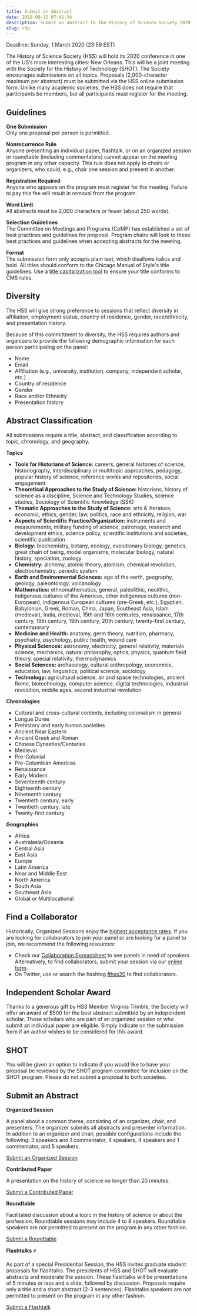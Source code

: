 ```yaml
---
title: Submit an Abstract
date: 2018-09-15 07:42:34
description: Submit an abstract to the History of Science Society 2020 Annual Meeting
slug: cfp
---
```


<span class="deadline">Deadline: Sunday, 1&nbsp;March&nbsp;2020&nbsp;(23:59&nbsp;EST)</span>

The History of Science Society (HSS) will hold its 2020 conference in one of the US’s more interesting cities: New Orleans. This will be a joint meeting with the Society for the History of Technology (SHOT). The Society encourages submissions on all topics. Proposals (2,000-character maximum per abstract) must be submitted via the HSS online submission form. Unlike many academic societies, the HSS does not require that participants be members, but all participants must register for the meeting.

## Guidelines

**One Submission**<br>
Only one proposal per person is permitted.

**Nonrecurrence Rule**<br>
Anyone presenting an individual paper, flashtalk, or on an organized session or roundtable (including commentators) cannot appear on the meeting program in any other capacity. This rule does not apply to chairs or organizers, who could, e.g., chair one session and present in another.

**Registration Required**<br>
Anyone who appears on the program must register for the meeting. Failure to pay this fee will result in removal from the program.

**Word Limit**<br>
All abstracts must be 2,000 characters or fewer (about 250 words).

**Selection Guidelines**<br>
The Committee on Meetings and Programs (CoMP) has established a set of best practices and guidelines for proposal. Program chairs will look to these best practices and guidelines when accepting abstracts for the meeting.

**Format**<br>
The submission form only accepts plain text, which disallows italics and bold. All titles should conform to the Chicago Manual of Style's title guidelines. Use a [title capitalization tool](https://thecapitalizer.com) to ensure your title conforms to CMS rules.

## Diversity

The HSS will give strong preference to sessions that reflect diversity in affiliation, employment status, country of residence, gender, race/ethnicity, and presentation history.

Because of this committment to diversity, the HSS requires authors and organizers to provide the following demographic information for each person participating on the panel:

- Name
- Email
- Affiliation (e.g., university, institution, company, independent scholar, etc.)
- Country of residence
- Gender
- Race and/or Ethnicity
- Presentation history

## Abstract Classification

All submissions require a title, abstract, and classification according to topic, chronology, and geography.

**Topics**

- **Tools for Historians of Science:** careers, general histories of science, historiography, interdisciplinary or multitopic approaches, pedagogy, popular history of science, reference works and repositories, social engagement
- **Theoretical Approaches to the Study of Science:** historians, history of science as a discipline, Science and Technology Studies, science studies, Sociology of Scientific Knowledge (SSK)
- **Thematic Approaches to the Study of Science:** arts & literature, economic, ethics, gender, law, politics, race and ethnicity, religion, war
- **Aspects of Scientific Practice/Organization:** instruments and measurements, military funding of science, patronage, research and development ethics, science policy, scientific institutions and societies, scientific publication
- **Biology:** biochemistry, botany, ecology, evolutionary biology, genetics, great chain of being, model organisms, molecular biology, natural history, speciation, zoology
- **Chemistry:** alchemy, atomic theory, atomism, chemical revolution, electrochemistry, periodic system
- **Earth and Environmental Sciences:** age of the earth, geography, geology, paleontology, volcanology
- **Mathematics:** ethnomathematics, general, paleolithic, neolithic, indigenous cultures of the Americas, other indigenous cultures (non-European), indigenous European cultures (pre-Greek, etc.), Egyptian, Babylonian, Greek, Roman, China, Japan, Southeast Asia, Islam (medieval), India, medieval, 15th and 16th centuries, renaissance, 17th century, 18th century, 19th century, 20th century, twenty-first century, contemporary
- **Medicine and Health:** anatomy, germ theory, nutrition, pharmacy, psychiatry, psychology, public health, wound care
- **Physical Sciences:** astronomy, electricity, general relativity, materials science, mechanics, natural philosophy, optics, physics, quantum field theory, special relativity, thermodynamics
- **Social Sciences:** archaeology, cultural anthropology, economics, education, law, linguistics, political science, sociology
- **Technology:** agricultural science, air and space technologies, ancient Rome, biotechnology, computer science, digital technologies, industrial revolution, middle ages, second industrial revolution

**Chronologies**

- Cultural and cross-cultural contexts, including colonialism in general
- Longue Durée
- Prehistory and early human societies
- Ancient Near Eastern
- Ancient Greek and Roman
- Chinese Dynasties/Centuries
- Medieval
- Pre-Colonial
- Pre-Columbian Americas
- Renaissance
- Early Modern
- Seventeenth century
- Eighteenth century
- Nineteenth century
- Twentieth century, early
- Twentieth century, late
- Twenty-first century

**Geographies**

- Africa
- Australasia/Oceania
- Central Asia
- East Asia
- Europe
- Latin America
- Near and Middle East
- North America
- South Asia
- Southeast Asia
- Global or Multilocational

## Find a Collaborator

Historically, Organized Sessions enjoy the [highest acceptance rates](https://hssonline.org/report/submissions/#acceptance-and-rejection-rates). If you are looking for collaborators to join your panel or are looking for a panel to join, we recommend the following resources:

- Check our [Collaboration Spreadsheet](https://docs.google.com/spreadsheets/d/17DK9wBx_V4UvyNB747hbSaAGkBct4h9Gjg0S5T9Jl0k/edit?usp=sharing) to see panels in need of speakers. Alternatively, to find collaborators, submit your session via our [online form](https://hssonline.formstack.com/forms/collaboration).
- On Twitter, use or search the hashtag [#hss20](https://twitter.com/search?q=%23hss20) to find collaborators.

## Independent Scholar Award

Thanks to a generous gift by HSS Member Virginia Trimble, the Society will offer an award of \$500 for the best abstract submitted by an independent scholar. Those scholars who are part of an organized session or who submit an individual paper are eligible. Simply indicate on the submission form if an author wishes to be considered for this award.

## SHOT

You will be given an option to indicate if you would like to have your proposal be reviewed by the SHOT program committee for inclusion on the SHOT program. Please do not submit a proposal to both societies.

## Submit an Abstract

<div class="submission-type">

<div class="submission-type__item">

<div>

**Organized Session**

A panel about a common theme, consisting of an organizer, chair, and presenters. The organizer submits all abstracts and presenter information. In addition to an organizer and chair, possible configurations include the following: 3 speakers and 1 commentator, 4 speakers, 4 speakers and 1 commentator, and 5 speakers.

</div>

<a href="https://hssonline.formstack.com/forms/organized_session" class="external-link">Submit an Organized Session</a>

</div>

<div class="submission-type__item">
<div>

**Contributed Paper**

A presentation on the history of science no longer than 20 minutes.

</div>

<a href="https://hssonline.formstack.com/forms/contributed_paper" class="external-link">Submit a Contributed Paper</a>

</div>
<div class="submission-type__item">
<div>

**Roundtable**

Facilitated discussion about a topic in the history of science or about the profession. Roundtable sessions may include 4 to 8 speakers. Roundtable speakers are not permitted to present on the program in any other fashion.

</div>

<a href="https://hssonline.formstack.com/forms/roundtable" class="external-link">Submit a Roundtable</a>

</div>
<div class="submission-type__item">
<div>

**Flashtalks ⚡**

As part of a special Presidential Session, the HSS invites graduate student proposals for flashtalks. The presidents of HSS and SHOT will evaluate abstracts and moderate the session. These flashtalks will be presentations of 5 minutes or less and a slide, followed by discussion. Proposals require only a title and a short abstract (2-3 sentences). Flashtalks speakers are not permitted to present on the program in any other fashion.

</div>

<a href="https://hssonline.formstack.com/forms/flashtalk" class="external-link">Submit a Flashtalk</a>

</div>
</div>
